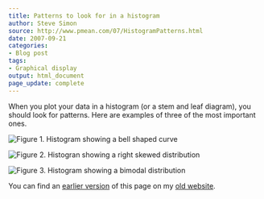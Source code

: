 ```yaml
---
title: Patterns to look for in a histogram
author: Steve Simon
source: http://www.pmean.com/07/HistogramPatterns.html
date: 2007-09-21
categories:
- Blog post
tags:
- Graphical display
output: html_document
page_update: complete
---
```


When you plot your data in a histogram (or a stem and leaf diagram), you should look for patterns. Here are examples of three of the most important ones.

![Figure 1. Histogram showing a bell shaped curve](http://www.pmean.com/new-images/07/HistogramPatterns01.gif)

![Figure 2. Histogran showing a right skewed distribution](http://www.pmean.com/new-images/07/HistogramPatterns02.gif)

![Figure 3. Histogram showing a bimodal distribution](http://www.pmean.com/new-images/07/HistogramPatterns03.gif)

You can find an [earlier version][sim1] of this page on my [old website][sim2].

[sim1]: http://www.pmean.com/07/HistogramPatterns.html
[sim2]: http://www.pmean.com


